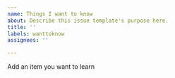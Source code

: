 ```yaml
---
name: Things I want to know
about: Describe this issue template's purpose here.
title: ''
labels: wanttoknow
assignees: ''

---
```


Add an item you want to learn
